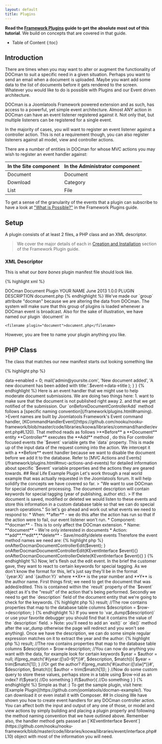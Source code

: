 ```yaml
---
layout: default
title: Plugins
---
```


**Read the [Framework Plugins](/framework/plugins.html) guide to get the absolute most out of this tutorial**. We build on concepts that are covered in that guide.  

* Table of Content
{:toc}

## Introduction

There are times when you may want to alter or augment the functionality of DOCman to suit a specific need in a given situation.
Perhaps you want to send an email when a document is uploaded. Maybe you want add some data to the list of documents before
it gets rendered to the screen. Whatever you would like to do is possible with Plugins and our Event driven architecture.

DOCman is a Joomlatools Framework powered extension and as such, has access to a powerful, yet simple event architecture. Almost ANY action in DOCman can have an event listener registered against it. Not only that, but multiple listeners can be registered for a single event.

In the majority of cases, you will want to register an event listener against a controller action. This is not a requirement though, you can also register listeners against all model, view and controller actions. 

There are a number of entities in DOCman for whose MVC actions you may wish to register an event handler against:

|In the Site component|In the Administrator component|
|-----------------|------------|
|Document| Document		|
|Download|Category|
|List|File|

To get a sense of the granularity of the events that a plugin can subscribe to have a look at ["What is Possible?"](/framework/plugins.html#what-is-possible) in the Framework Plugins guide. 

## Setup

A plugin consists of at least 2 files, a PHP class and an XML descriptor. 

>We cover the major details of each in [Creation and Installation](/framework/plugins.html#creation-and-installation) section of the Framework Plugin guide.

### XML Descriptor

This is what our _bare bones_ plugin manifest file should look like. 

{% highlight xml %}
<?xml version="1.0" encoding="utf-8"?>
<extension version="2.5" type="plugin" group="docman">
    <name>DOCman Document Plugin</name>
    <author>YOUR NAME</author>
    <creationDate>June 2013</creationDate>
    <version>1.0.0</version>
    <description>PLUGIN DESCRIPTION</description>
    <files>
        <filename plugin="document">document.php</filename>
    </files>
</extension>
{% endhighlight %}
We've made our `group` attribute "docman" because we are altering the data from DOCman. The system will make sure that this group of plugins is loaded whenever a DOCman event is broadcast. Also for the sake of illustration, we have named our plugin `document` in 

`<filename plugin="document">document.php</filename>` 

However, you are free to name your plugin anything you like.

## PHP Class

The class that matches our new manifest starts out looking something like

{% highlight php %}
<?php
class PlgDocmanDocument extends PlgKoowaSubscriber{}
{% endhighlight %}

### Basic Example Method

{% highlight php %}
<?php
class PlgDocmanDocument extends PlgKoowaSubscriber
{
    public function onBeforeDocumentControllerAdd(KEventInterface $event)
    {
        //Do something like sending an email to an administrator and disabling the document
        $event->data->enabled = 0;
        mail('admin@yoursite.com',
            'New document added',
            'A new document has been added with title:'.$event->data->title
        );
    }
}
{% endhighlight %}

Here is an event handler that we might use to help moderate document submissions. 
We are doing two things here: 
1. want to make sure that the document is not published right away 
2. and that we get notified of the submission. 

Our `onBeforeDocumentControllerAdd` method follows a [specific naming convention](/framework/plugins.html#naming).

>Event names are built by Joomlatools Framework's Event command handler, [KCommandHandlerEvent](https://github.com/nooku/nooku-framework/blob/master/code/libraries/koowa/libraries/command/handler/event.php#L120). 

That method reads as follows

>**Before** a **Document**  entity **Controller** executes the **Add** method , do this

For controller focused events the `$event` variable gets the `data` property. This is made up of the input data of the request coming into the action. We intercept it with a **Before** event handler because we want to disable the document before we add it to the database.

Refer to [MVC Actions and Events](/framework/plugins.html#mvc-actions-and-events) for detailed information about specific `$event` variable properties and the actions they are geared towards. 
 
## Real Life Example Plugin

Let's work through a real world example that was actually requested in the Joomlatools forum. It will help solidify the concepts we have covered so far. 

> "We want to use DOCman for special document processing. The document description will contain keywords for special tagging (year of publishing, author etc).
> If the document is saved, modified or deleted we would listen to these events and store this information in a custom database table so that we can do special search operations."

So let's go ahead and work out what events we need to respond to:

* When: **after** - we do this after the action has run so that if the action were to fail, our event listener won't run.
* Component: **docman** - This is to only affect the DOCman extension.
* Name: **document** - We're only interested in documents
* Action: **add**,**edit**,**delete** - Save/modify/delete events

Therefore the event method names we need are:

{% highlight php %}
<?php
class PlgDocmanDocument extends PlgKoowaSubscriber
{
    onAfterDocmanDocumentControllerAdd(KEventInterface $event){}
    onAfterDocmanDocumentControllerEdit(KEventInterface $event){}
    onAfterDocmanDocumentControllerDelete(KEventInterface $event){}
}
{% endhighlight %}

Pretty simple so far right?

Now consider save events, these cover both add and edit (create and update), so the simplest way to have both of these methods run the same code is have one call the other.

{% highlight php %}
<?php
class PlgKoowaDocman extends PlgKoowaSubscriber
{
    onAfterDocmanDocumentControllerAdd(KEventInterface $event)
    {
        return $this->onAfterDocmanDocumentControllerEdit($event);
    }
    onAfterDocmanDocumentControllerEdit(KEventInterface $event){}
    onAfterDocmanDocumentControllerDelete(KEventInterface $event){}
}
{% endhighlight %}

Now, let's flesh out the edit event.

In the brief the customer gave, they want to react to certain keywords for special tagging. As we don't know the format for this, let's just say they'll be in the format `{year:X}` and `{author:Y}`  where **X** is the year number and **Y** is the author name.

First things first; we need to get the document that was added/edited. This is contained within the `result` property of the `$event` object as it's the "result" of the action that's being performed.

Secondly we need to get the `description` field of the document entity that we're going to check for the keywords.

{% highlight php %}
<?php
public function onAfterDocmanDocumentControllerEdit(KEventInterface $event)
{
    //The result of the controller action is stored in the "result" property
    $row = $event->result;
    //The row contains properties that map to the database table columns
    $description = $row->description;
}
{% endhighlight %}

If you were to `var_dump($description)` or use your favorite debugger you should find that it contains the value of the `description` field.

> Note: you'll need to add an `exit()` or `die()` method after the var_dump otherwise the page will redirect and you won't see anything).

Once we have the description, we can do some simple regular expression matches on it to extract the year and the author:

{% highlight php %}
<?php
public function onAfterDocmanDocumentControllerEdit(KEventInterface $event)
{
    //The result of the controller action is stored in the "result" property
    $row = $event->result;
    
    //The row contains properties that map to the database table columns
    $description = $row->description;
    
    //You can now do anything you want with the data, for example look for certain keywords
    $year = $author = null;
    if(preg_match('#{year:([\s0-9]*)}#', $description, $match)){
        $year = trim($match[1]);
    }
    
    //Or get the author?
    if(preg_match('#{author:([\s\w]*)}#', $description, $match)){
        $author = trim($match[1]);
    }
    
    //Now do some custom query to store these values, perhaps store in a table using $row->id as an index?
    if($year){
        //Do something
    }
    
    if($author){
        //Do something
    }
}
{% endhighlight %}

Simple as that :)

To get the sample plugin, visit here: [Example Plugin](https://github.com/joomlatools/docman-example/). You can download it
or even install it with Composer.

## In closing

We have shown you how to create event handlers for any DOCman controller action.

You can affect both the input and output of any one of those, or model and view actions by simply building and placing a plugin properly and following the method naming convention that we have outlined above. 

Remember also, the handler method gets passed an [`KEventInterface $event`](https://github.com/nooku/nooku-framework/blob/master/code/libraries/koowa/libraries/event/interface.php#L10) object with most of the information you will need.
